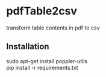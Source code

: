 # pdfTable2csv
transform table contents in pdf to csv

## Installation
sudo apt-get install poppler-utils
<br>
pip install -r requirements.txt
